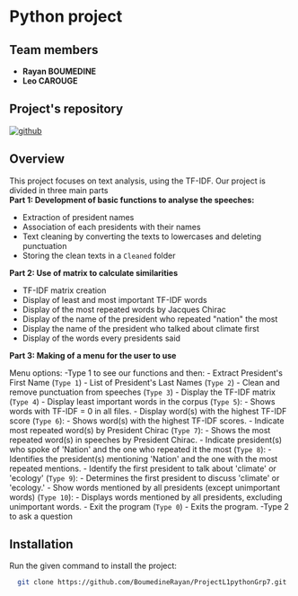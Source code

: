 # Python project

## Team members
- **Rayan BOUMEDINE**
- **Leo CAROUGE**

## Project's repository

[![github](https://img.shields.io/badge/Project's_link-black?style=for-the-badge&logo=github&logoColor=white)](https://github.com/BoumedineRayan/ProjectL1pythonGrp7)

## Overview

This project focuses on text analysis, using the TF-IDF. Our project is divided in three main parts   
**Part 1: Development of basic functions to analyse the speeches:**
- Extraction of president names 
- Association of each presidents with their names
- Text cleaning by converting the texts to lowercases and deleting punctuation
- Storing the clean texts in a `Cleaned` folder

**Part 2: Use of matrix to calculate similarities**
- TF-IDF matrix creation
- Display of least and most important TF-IDF words
- Display of the most repeated words by Jacques Chirac
- Display of the name of the president who repeated "nation" the most
- Display the name of the president who talked about climate first
- Display of the words every presidents said

**Part 3: Making of a menu for the user to use**

Menu options: 
-Type 1 to see our functions and then:
    - Extract President's First Name (`Type 1`)
    - List of President's Last Names (`Type 2`)
    - Clean and remove punctuation from speeches (`Type 3`)
    - Display the TF-IDF matrix (`Type 4`)
    - Display least important words in the corpus (`Type 5`):
        - Shows words with TF-IDF = 0 in all files.
    - Display word(s) with the highest TF-IDF score (`Type 6`):
        - Shows word(s) with the highest TF-IDF scores.
    - Indicate most repeated word(s) by President Chirac (`Type 7`):
        - Shows the most repeated word(s) in speeches by President Chirac.
    - Indicate president(s) who spoke of 'Nation' and the one who repeated it the most (`Type 8`):
        - Identifies the president(s) mentioning 'Nation' and the one with the most repeated mentions.
    - Identify the first president to talk about 'climate' or 'ecology' (`Type 9`):
        - Determines the first president to discuss 'climate' or 'ecology.'
    - Show words mentioned by all presidents (except unimportant words) (`Type 10`):
        - Displays words mentioned by all presidents, excluding unimportant words.
    - Exit the program (`Type 0`)
        - Exits the program.
-Type 2 to ask a question



## Installation 
Run the given command to install the project:

```bash
  git clone https://github.com/BoumedineRayan/ProjectL1pythonGrp7.git
```



